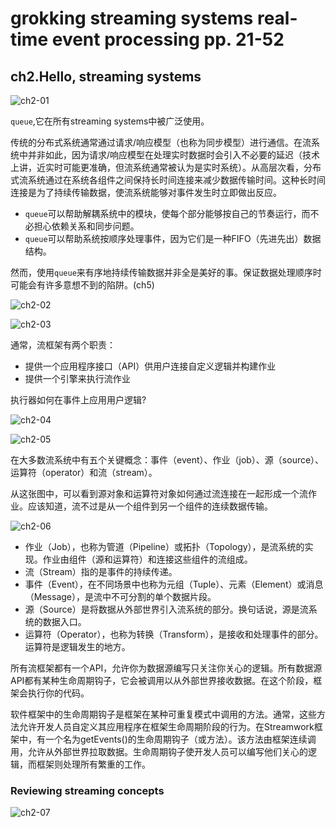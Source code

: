 # grokking streaming systems real-time event processing pp. 21-52

## ch2.Hello, streaming systems

![ch2-01](https://inasa.dev/img/grokkingstreamingsystems/ch2/01.png)

`queue`,它在所有streaming systems中被广泛使用。

传统的分布式系统通常通过请求/响应模型（也称为同步模型）进行通信。在流系统中并非如此，因为请求/响应模型在处理实时数据时会引入不必要的延迟（技术上讲，近实时可能更准确，但流系统通常被认为是实时系统）。从高层次看，分布式流系统通过在系统各组件之间保持长时间连接来减少数据传输时间。这种长时间连接是为了持续传输数据，使流系统能够对事件发生时立即做出反应。

- `queue`可以帮助解耦系统中的模块，使每个部分能够按自己的节奏运行，而不必担心依赖关系和同步问题。
- `queue`可以帮助系统按顺序处理事件，因为它们是一种FIFO（先进先出）数据结构。

然而，使用`queue`来有序地持续传输数据并非全是美好的事。保证数据处理顺序时可能会有许多意想不到的陷阱。(ch5)

![ch2-02](https://inasa.dev/img/grokkingstreamingsystems/ch2/02.png)

![ch2-03](https://inasa.dev/img/grokkingstreamingsystems/ch2/03.png)

通常，流框架有两个职责：

- 提供一个应用程序接口（API）供用户连接自定义逻辑并构建作业
- 提供一个引擎来执行流作业

执行器如何在事件上应用用户逻辑?

![ch2-04](https://inasa.dev/img/grokkingstreamingsystems/ch2/04.png)

![ch2-05](https://inasa.dev/img/grokkingstreamingsystems/ch2/05.png)

在大多数流系统中有五个关键概念：事件（event）、作业（job）、源（source）、运算符（operator）和流（stream）。

从这张图中，可以看到源对象和运算符对象如何通过流连接在一起形成一个流作业。应该知道，流不过是从一个组件到另一个组件的连续数据传输。

![ch2-06](https://inasa.dev/img/grokkingstreamingsystems/ch2/06.png)

- 作业（Job），也称为管道（Pipeline）或拓扑（Topology），是流系统的实现。作业由组件（源和运算符）和连接这些组件的流组成。
- 流（Stream）指的是事件的持续传递。
- 事件（Event），在不同场景中也称为元组（Tuple）、元素（Element）或消息（Message），是流中不可分割的单个数据片段。
- 源（Source）是将数据从外部世界引入流系统的部分。换句话说，源是流系统的数据入口。
- 运算符（Operator），也称为转换（Transform），是接收和处理事件的部分。运算符是逻辑发生的地方。

所有流框架都有一个API，允许你为数据源编写只关注你关心的逻辑。所有数据源API都有某种生命周期钩子，它会被调用以从外部世界接收数据。在这个阶段，框架会执行你的代码。

软件框架中的生命周期钩子是框架在某种可重复模式中调用的方法。通常，这些方法允许开发人员自定义其应用程序在框架生命周期阶段的行为。在Streamwork框架中，有一个名为getEvents()的生命周期钩子（或方法）。该方法由框架连续调用，允许从外部世界拉取数据。生命周期钩子使开发人员可以编写他们关心的逻辑，而框架则处理所有繁重的工作。

### Reviewing streaming concepts

![ch2-07](https://inasa.dev/img/grokkingstreamingsystems/ch2/07.png)
